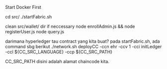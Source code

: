 Start Docker First

cd src/
./startFabric.sh

clean src/wallet/ dir if neccessary
node enrollAdmin.js && node registerUser.js
node query.js

darimana hyperledger tau contract yang kita buat?
pada startFabric.sh, ada command sbg berikut
./network.sh deployCC -ccn ehr -ccv 1 -cci initLedger -ccl ${CC_SRC_LANGUAGE} -ccp ${CC_SRC_PATH}

CC_SRC_PATH disini adalah alamat chaincode kita.